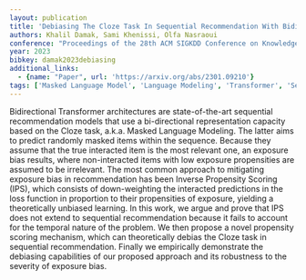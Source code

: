 ```yaml
---
layout: publication
title: 'Debiasing The Cloze Task In Sequential Recommendation With Bidirectional Transformers'
authors: Khalil Damak, Sami Khenissi, Olfa Nasraoui
conference: "Proceedings of the 28th ACM SIGKDD Conference on Knowledge Discovery and Data Mining (KDD 22) August 14-18 2022 Washington DC USA"
year: 2023
bibkey: damak2023debiasing
additional_links:
  - {name: "Paper", url: 'https://arxiv.org/abs/2301.09210'}
tags: ['Masked Language Model', 'Language Modeling', 'Transformer', 'Security', 'BERT', 'Model Architecture', 'Ethics and Bias', 'Pretraining Methods']
---
```

Bidirectional Transformer architectures are state-of-the-art sequential
recommendation models that use a bi-directional representation capacity based
on the Cloze task, a.k.a. Masked Language Modeling. The latter aims to predict
randomly masked items within the sequence. Because they assume that the true
interacted item is the most relevant one, an exposure bias results, where
non-interacted items with low exposure propensities are assumed to be
irrelevant. The most common approach to mitigating exposure bias in
recommendation has been Inverse Propensity Scoring (IPS), which consists of
down-weighting the interacted predictions in the loss function in proportion to
their propensities of exposure, yielding a theoretically unbiased learning. In
this work, we argue and prove that IPS does not extend to sequential
recommendation because it fails to account for the temporal nature of the
problem. We then propose a novel propensity scoring mechanism, which can
theoretically debias the Cloze task in sequential recommendation. Finally we
empirically demonstrate the debiasing capabilities of our proposed approach and
its robustness to the severity of exposure bias.
